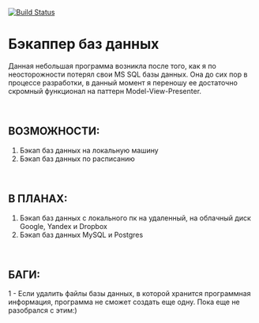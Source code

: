 [![Build Status](https://travis-ci.com/nicemanman/DatabaseBackupper.svg?branch=master)](https://travis-ci.org/nicemanman/DatabaseBackupper)

# Бэкаппер баз данных
Данная небольшая программа возникла после того, как я по неосторожности потерял свои MS SQL базы данных. Она до сих пор в процессе разработки, в данный момент я переношу ее достаточно скромный функционал на паттерн Model-View-Presenter.

<br/>

## ВОЗМОЖНОСТИ:
1. Бэкап баз данных на локальную машину
2. Бэкап баз данных по расписанию

<br/>

## В ПЛАНАХ:
1. Бэкап баз данных с локального пк на удаленный, на облачный диск Google, Yandex и Dropbox
2. Бэкап баз данных MySQL и Postgres

<br/>

## БАГИ:
1 - Если удалить файлы базы данных, в которой хранится программная информация, программа не сможет создать еще одну. Пока еще не разобрался с этим:)

